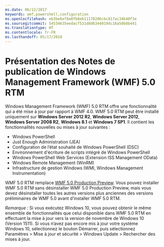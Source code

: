 ```yaml
---
ms.date: 06/12/2017
keywords: wmf,powershell,configuration
ms.openlocfilehash: eb3be6ef8a0fb8e611178206cbc817ac34b40f3e
ms.sourcegitcommit: 54534635eedacf531d8d6344019dc16a50b8b441
ms.translationtype: HT
ms.contentlocale: fr-FR
ms.lasthandoff: 05/17/2018
---
```

# <a name="windows-management-framework-wmf-50-rtm-release-notes-overview"></a>Présentation des Notes de publication de Windows Management Framework (WMF) 5.0 RTM

Windows Management Framework (WMF) 5.0 RTM offre une fonctionnalité qui a été mise à jour par rapport à WMF 4.0. WMF 5.0 RTM peut être installé uniquement sur **Windows Server 2012 R2**, **Windows Server 2012**, **Windows Server 2008 R2**, **Windows 8.1** et **Windows 7 SP1**. Il contient les fonctionnalités nouvelles ou mises à jour suivantes :

- Windows PowerShell
- Just Enough Administration (JEA)
- Configuration de l’état souhaité de Windows PowerShell (DSC)
- Environnement d'écriture de scripts intégré de Windows PowerShell
- Windows PowerShell Web Services (Extension ISS Management OData)
- Windows Remote Management (WinRM)
- Infrastructure de gestion Windows (WMI, Windows Management Instrumentation)

WMF 5.0 RTM remplace [WMF 5.0 Production Preview](http://blogs.msdn.com/b/powershell/archive/2015/08/31/windows-management-framework-5-0-production-preview-is-now-available.aspx). Vous pouvez installer WMF 5.0 RTM sans désinstaller WMF 5.0 Production Preview, mais vous devez désinstaller toutes les autres versions plus anciennes des versions préliminaires de WMF 5.0 avant d’installer WMF 5.0 RTM.

*Remarque :* Si vous exécutez Windows 10, vous pouvez obtenir le même ensemble de fonctionnalités que celui disponible dans WMF 5.0 RTM en effectuant la mise à jour vers la version de novembre de Windows 10 (Version 1511). Si vous n’avez pas encore mis à jour votre système Windows 10, sélectionnez le bouton Démarrer, puis sélectionnez Paramètres > Mise à jour et sécurité > Windows Update > Rechercher des mises à jour.
